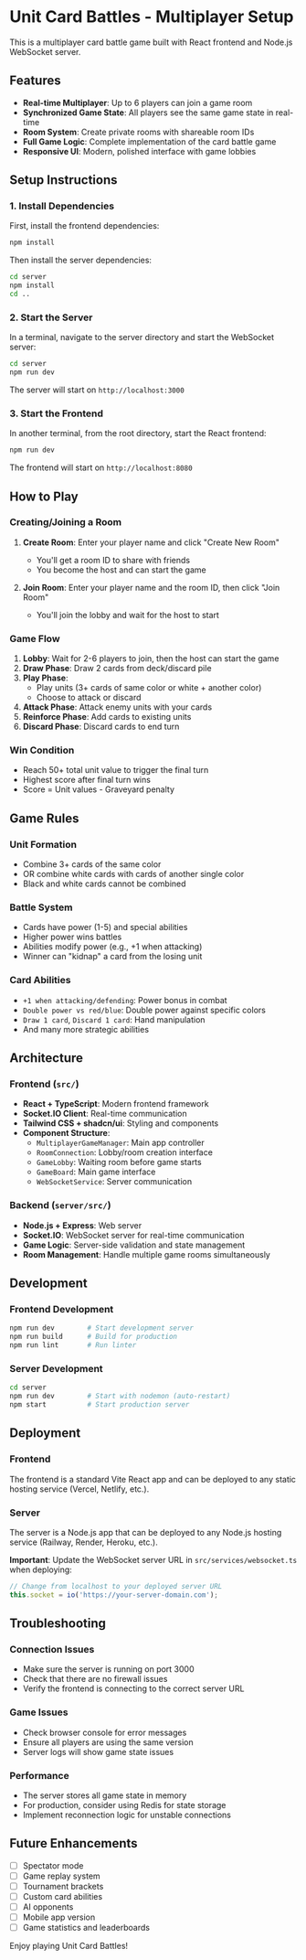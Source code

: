 # Unit Card Battles - Multiplayer Setup

This is a multiplayer card battle game built with React frontend and Node.js WebSocket server.

## Features

- **Real-time Multiplayer**: Up to 6 players can join a game room
- **Synchronized Game State**: All players see the same game state in real-time
- **Room System**: Create private rooms with shareable room IDs
- **Full Game Logic**: Complete implementation of the card battle game
- **Responsive UI**: Modern, polished interface with game lobbies

## Setup Instructions

### 1. Install Dependencies

First, install the frontend dependencies:
```bash
npm install
```

Then install the server dependencies:
```bash
cd server
npm install
cd ..
```

### 2. Start the Server

In a terminal, navigate to the server directory and start the WebSocket server:
```bash
cd server
npm run dev
```

The server will start on `http://localhost:3000`

### 3. Start the Frontend

In another terminal, from the root directory, start the React frontend:
```bash
npm run dev
```

The frontend will start on `http://localhost:8080`

## How to Play

### Creating/Joining a Room

1. **Create Room**: Enter your player name and click "Create New Room"
   - You'll get a room ID to share with friends
   - You become the host and can start the game

2. **Join Room**: Enter your player name and the room ID, then click "Join Room"
   - You'll join the lobby and wait for the host to start

### Game Flow

1. **Lobby**: Wait for 2-6 players to join, then the host can start the game
2. **Draw Phase**: Draw 2 cards from deck/discard pile
3. **Play Phase**: 
   - Play units (3+ cards of same color or white + another color)
   - Choose to attack or discard
4. **Attack Phase**: Attack enemy units with your cards
5. **Reinforce Phase**: Add cards to existing units
6. **Discard Phase**: Discard cards to end turn

### Win Condition

- Reach 50+ total unit value to trigger the final turn
- Highest score after final turn wins
- Score = Unit values - Graveyard penalty

## Game Rules

### Unit Formation
- Combine 3+ cards of the same color
- OR combine white cards with cards of another single color
- Black and white cards cannot be combined

### Battle System
- Cards have power (1-5) and special abilities
- Higher power wins battles
- Abilities modify power (e.g., +1 when attacking)
- Winner can "kidnap" a card from the losing unit

### Card Abilities
- `+1 when attacking/defending`: Power bonus in combat
- `Double power vs red/blue`: Double power against specific colors
- `Draw 1 card`, `Discard 1 card`: Hand manipulation
- And many more strategic abilities

## Architecture

### Frontend (`src/`)
- **React + TypeScript**: Modern frontend framework
- **Socket.IO Client**: Real-time communication
- **Tailwind CSS + shadcn/ui**: Styling and components
- **Component Structure**:
  - `MultiplayerGameManager`: Main app controller
  - `RoomConnection`: Lobby/room creation interface
  - `GameLobby`: Waiting room before game starts
  - `GameBoard`: Main game interface
  - `WebSocketService`: Server communication

### Backend (`server/src/`)
- **Node.js + Express**: Web server
- **Socket.IO**: WebSocket server for real-time communication
- **Game Logic**: Server-side validation and state management
- **Room Management**: Handle multiple game rooms simultaneously

## Development

### Frontend Development
```bash
npm run dev        # Start development server
npm run build      # Build for production
npm run lint       # Run linter
```

### Server Development
```bash
cd server
npm run dev        # Start with nodemon (auto-restart)
npm start          # Start production server
```

## Deployment

### Frontend
The frontend is a standard Vite React app and can be deployed to any static hosting service (Vercel, Netlify, etc.).

### Server
The server is a Node.js app that can be deployed to any Node.js hosting service (Railway, Render, Heroku, etc.).

**Important**: Update the WebSocket server URL in `src/services/websocket.ts` when deploying:
```typescript
// Change from localhost to your deployed server URL
this.socket = io('https://your-server-domain.com');
```

## Troubleshooting

### Connection Issues
- Make sure the server is running on port 3000
- Check that there are no firewall issues
- Verify the frontend is connecting to the correct server URL

### Game Issues
- Check browser console for error messages
- Ensure all players are using the same version
- Server logs will show game state issues

### Performance
- The server stores all game state in memory
- For production, consider using Redis for state storage
- Implement reconnection logic for unstable connections

## Future Enhancements

- [ ] Spectator mode
- [ ] Game replay system
- [ ] Tournament brackets
- [ ] Custom card abilities
- [ ] AI opponents
- [ ] Mobile app version
- [ ] Game statistics and leaderboards

Enjoy playing Unit Card Battles!
